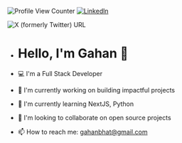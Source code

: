 ![Profile View Counter](https://komarev.com/ghpvc/?username=gahanbhat)
[![Linkedln](https://img.shields.io/badge/LinkedIn-0077B5?style=flat-square&logo=linkedin&logoColor=white)](https://www.linkedin.com/in/gahanbhat/)

![X (formerly Twitter) URL](https://img.shields.io/twitter/gahanbhat)

- # Hello, I'm Gahan 👋

- 💻 I'm a Full Stack Developer
- 🔭 I'm currently working on building impactful projects
- 🌱 I'm currently learning NextJS, Python
- 👯 I'm looking to collaborate on open source projects
- 📫 How to reach me: gahanbhat@gmail.com
